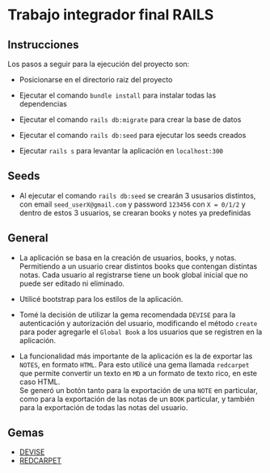 # Trabajo integrador final RAILS

## Instrucciones

Los pasos a seguir para la ejecución del proyecto son:

* Posicionarse en el directorio raiz del proyecto

* Ejecutar el comando `bundle install` para instalar todas las dependencias

* Ejecutar el comando `rails db:migrate` para crear la base de datos

* Ejecutar el comando `rails db:seed` para ejecutar los seeds creados

* Ejecutar `rails s` para levantar la aplicación en `localhost:300`

## Seeds
* Al ejecutar el comando `rails db:seed` se crearán 3 ususarios distintos, con email `seed_userX@gmail.com` y password `123456` con `X = 0/1/2` y dentro de estos 3 usuarios, se crearan books y notes ya predefinidas

## General
* La aplicación se basa en la creación de usuarios, books, y notas. Permitiendo a un usuario crear distintos books que contengan distintas notas. Cada usuario al registrarse tiene un book global inicial que no puede ser editado ni eliminado.

* Utilicé bootstrap para los estilos de la aplicación.

* Tomé la decisión de utilizar la gema recomendada `DEVISE` para la autenticación y autorización del usuario, modificando el método `create` para poder agregarle el `Global Book` a los usuarios que se registren en la aplicación.

* La funcionalidad más importante de la aplicación es la de exportar las `NOTES`, en formato `HTML`. Para esto utilicé una gema llamada `redcarpet` que permite convertir un texto en `MD` a un formato de texto rico, en este caso HTML.<br>
Se generó un botón tanto para la exportación de una `NOTE` en particular, como para la exportación de las notas de un `BOOK` particular, y también para la exportación de todas las notas del usuario.

## Gemas
* <a href="https://github.com/heartcombo/devise" target="_blank">DEVISE</a>
* <a href="https://github.com/vmg/redcarpet" target="_blank">REDCARPET</a>
